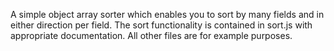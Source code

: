 A simple object array sorter which enables you to sort by many fields and in either direction per field. The sort functionality is contained in sort.js with appropriate documentation. All other files are for example purposes.